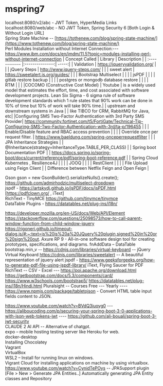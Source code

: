 # mspring7
localhost:8080/v2/abc - JWT Token, HyperMedia Links <br />
localhost:8080/web/abc - NO JWT Token, Spring Security 6 [Both Login & Without Login URL] <br>
Spring State Machine -- [https://tothenew.com/blog/spring-state-machine/](https://www.tothenew.com/blog/spring-state-machine/) <br>
Perl Modules Installation without Internet Connection:--- https://www.ibm.com/docs/en/imdm/11.5?topic=modules-installing-perl-without-internet-connection
| Concept Called  | Library  | Description |
| :------------ |:---------------:| -----:|
| Validation | https://jqueryvalidation.org/ | |
| jQuery Steps | http://www.jquery-steps.com/ | |
| sweet alert | https://sweetalert.js.org/guides/ | |
| Bootstrap Multiselect | | |
| jsPDF |  | |
| gitlab restore backup | | |
| postgres or mongodb database restore | | |
| RTM | | |
|COCOMO (Constructive Cost Model) | Youtube | is a widely used model that estimates the effort, time, and cost associated with software development projects. Lean Six Sigma - 6 sigma rule of software development standards which 1 rule states that 90% work can be done in 10% of time but 10% of work will take 90% time.|
| upstream and downstream systems in Java |  | like TIBCO for CRM, RabbitMQ for Java, etc|
|Configuring SMS Two-Factor Authentication with 3rd Party SMS Provider| https://community.fortinet.com/t5/FortiGate/Technical-Tip-Configuring-SMS-Two-Factor-Authentication-with-3rd/ta-p/196455 | |
| Enable/Disable feature and RBAC access prevention | | |
| Override once per request filter. | https://www.baeldung.com/spring-onceperrequestfilter | |
| JPA Inheritance Strategies | | @Inheritance(strategy=InheritanceType.TABLE_PER_CLASS) |
| Spring boot Documentation PDF |  | https://docs.spring.io/spring-boot/docs/current/reference/pdf/spring-boot-reference.pdf |
| Spring Cloud Kubernetes , Resilience4J | | |
| JOOQ | | |
| RestClient | | |
| File Upload using Feign Client | | Difference between Netflix Feign and Open Feign |

Gson gson = new GsonBuilder().serializeNulls().create(); <br />
https://github.com/admirhodzic/multiselect-dropdown <br />
jspdf - https://artskydj.github.io/jsPDF/docs/jsPDF.html [https://pdfclown.org/ , iText] <br />
RichText - TinyMCE https://github.com/tinymce/tinymce <br />
DataTable Plugins - https://datatables.net/plug-ins/i18n/ <br />

https://developer.mozilla.org/en-US/docs/Web/API/Element
https://stackoverflow.com/questions/25098573/how-to-call-parent-window-function-from-child-window-jquery
https://rigoneri.github.io/timeout-dialog.js/#:~:text=js%20is%20a%20JQuery%20plugin,signed%20in%20or%20sign%20out.
Axure RP 9 - All-in-one software design tool for creating prototypes, specifications, and diagrams.
fnAddData – DataTable
bootstrap.min_v --
https://cdnjs.com/libraries/virtual-keyboard -- jQuery Virtual Keyboard
https://cdnjs.com/libraries/sweetalert -- A beautiful representation of jquery alert
jspdf - https://www.geeksforgeeks.org/how-to-generate-pdf-file-using-jspdf-library/
iText, Flying Saucer for PDF
RichText --
CSV - Excel --- https://poi.apache.org/download.html
https://getbootstrap.com/docs/5.3/components/card/
https://www.w3schools.com/bootstrap5/
https://datatables.net/plug-ins/i18n/Hindi.html
Pluralsight -- Courses Free --- Yearly ----
https://www.npmjs.com/package/tabletojson - Convert HTML table input fields content to JSON.

https://www.youtube.com/watch?v=BVdQ3iuovg0 ---  https://aliboucoding.com/p/securing-your-spring-boot-3-0-applications-with-json-web-tokens-jwt 
---- https://github.com/ali-bouali/spring-boot-3-jwt-security <br />
CLAUDE 2 AI API -- Alternative of chatgpt.<br />
expo – mobile hosting testing server like Heroku for web.<br />
docker-desktop <br />
Installing Chocolatey <br />
Vagrant <br />
VirtualBox <br />
WSL2 – Install for running linux on windows.<br />
Vigrant Cloud for installing applications on machine by using virtualbox.<br />
https://www.youtube.com/watch?v=CynidTePOys -- JPASupport plugin [File > New > Generate JPA Entities..] Automatically generating JPA Entity classes and Repository<br />

